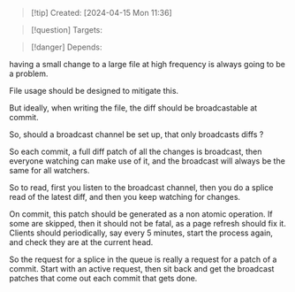 
>[!tip] Created: [2024-04-15 Mon 11:36]

>[!question] Targets: 

>[!danger] Depends: 

having a small change to a large file at high frequency is always going to be a problem.

File usage should be designed to mitigate this.

But ideally, when writing the file, the diff should be broadcastable at commit.

So, should a broadcast channel be set up, that only broadcasts diffs ?

So each commit, a full diff patch of all the changes is broadcast, then everyone watching can make use of it, and the broadcast will always be the same for all watchers.

So to read, first you listen to the broadcast channel, then you do a splice read of the latest diff, and then you keep watching for changes.

On commit, this patch should be generated as a non atomic operation.
If some are skipped, then it should not be fatal, as a page refresh should fix it.
Clients should periodically, say every 5 minutes, start the process again, and check they are at the current head.

So the request for a splice in the queue is really a request for a patch of a commit.  Start with an active request, then sit back and get the broadcast patches that come out each commit that gets done.


